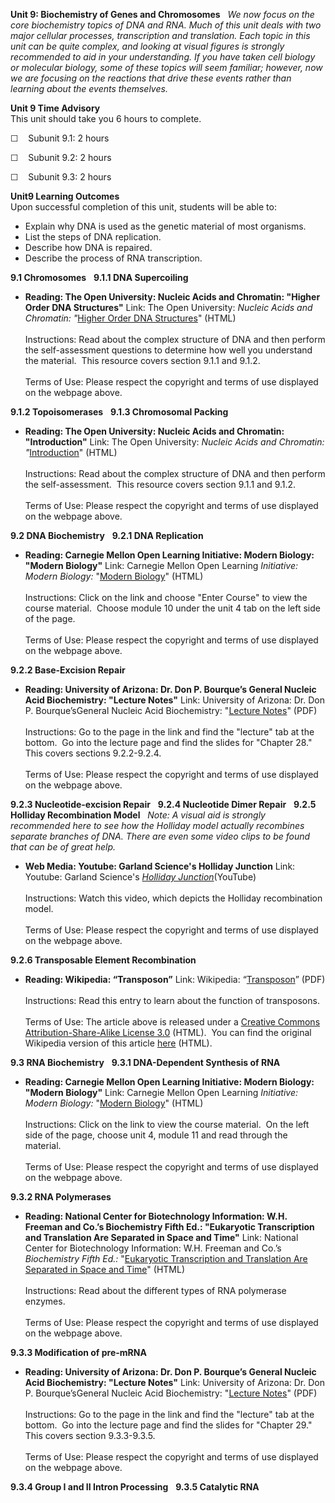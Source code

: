 **Unit 9: Biochemistry of Genes and Chromosomes** <span id="9"></span> 
*We now focus on the core biochemistry topics of DNA and RNA. Much of
this unit deals with two major cellular processes, transcription and
translation. Each topic in this unit can be quite complex, and looking
at visual figures is strongly recommended to aid in your understanding.
If you have taken cell biology or molecular biology, some of these
topics will seem familiar; however, now we are focusing on the reactions
that drive these events rather than learning about the events
themselves.*

**Unit 9 Time Advisory**  
This unit should take you 6 hours to complete.

☐    Subunit 9.1: 2 hours

☐    Subunit 9.2: 2 hours

☐    Subunit 9.3: 2 hours

**Unit9 Learning Outcomes**  
Upon successful completion of this unit, students will be able to:

-   Explain why DNA is used as the genetic material of most organisms.
-   List the steps of DNA replication.
-   Describe how DNA is repaired.
-   Describe the process of RNA transcription.

**9.1 Chromosomes** <span id="9.1"></span> 
**9.1.1 DNA Supercoiling** <span id="9.1.1"></span> 
-   **Reading: The Open University: Nucleic Acids and Chromatin: "Higher
    Order DNA Structures"**
    Link: The Open University: *Nucleic Acids and Chromatin: "*[Higher
    Order DNA
    Structures](http://openlearn.open.ac.uk/mod/oucontent/view.php?id=399315&section=1.3.2)"
    (HTML)  
        
     Instructions: Read about the complex structure of DNA and then
    perform the self-assessment questions to determine how well you
    understand the material.  This resource covers section 9.1.1 and
    9.1.2.  
        
     Terms of Use: Please respect the copyright and terms of use
    displayed on the webpage above.

**9.1.2 Topoisomerases** <span id="9.1.2"></span> 
**9.1.3 Chromosomal Packing** <span id="9.1.3"></span> 
-   **Reading: The Open University: Nucleic Acids and Chromatin:
    "Introduction"**
    Link: The Open University: *Nucleic Acids and Chromatin:
    "*[Introduction](http://openlearn.open.ac.uk/mod/oucontent/view.php?id=399315&section=1.7.1)"
    (HTML)  
        
     Instructions: Read about the complex structure of DNA and then
    perform the self-assessment.  This resource covers section 9.1.1 and
    9.1.2.  
        
     Terms of Use: Please respect the copyright and terms of use
    displayed on the webpage above.

**9.2 DNA Biochemistry** <span id="9.2"></span> 
**9.2.1 DNA Replication** <span id="9.2.1"></span> 
-   **Reading: Carnegie Mellon Open Learning Initiative: Modern Biology:
    "Modern Biology"**
    Link: Carnegie Mellon Open Learning *Initiative:* *Modern Biology:*
    "[Modern
    Biology](https://oli.web.cmu.edu/jcourse/workbook/activity/page?context=161a000880020ca601eda169883b76e4&view=frameset)"
    (HTML)  
        
     Instructions: Click on the link and choose "Enter Course" to view
    the course material.  Choose module 10 under the unit 4 tab on the
    left side of the page.  
        
     Terms of Use: Please respect the copyright and terms of use
    displayed on the webpage above.

**9.2.2 Base-Excision Repair** <span id="9.2.2"></span> 
-   **Reading: University of Arizona: Dr. Don P. Bourque’s General
    Nucleic Acid Biochemistry: "Lecture Notes"**
    Link: University of Arizona: Dr. Don P. Bourque’sGeneral Nucleic
    Acid Biochemistry: "[Lecture
    Notes](http://www.biochem.arizona.edu/classes/bioc461/index.html)"
    (PDF)  
        
     Instructions: Go to the page in the link and find the "lecture" tab
    at the bottom.  Go into the lecture page and find the slides for
    "Chapter 28." This covers sections 9.2.2-9.2.4.  
        
     Terms of Use: Please respect the copyright and terms of use
    displayed on the webpage above.

**9.2.3 Nucleotide-excision Repair** <span id="9.2.3"></span> 
**9.2.4 Nucleotide Dimer Repair** <span id="9.2.4"></span> 
**9.2.5 Holliday Recombination Model** <span id="9.2.5"></span> 
*Note: A visual aid is strongly recommended here to see how the Holliday
model actually recombines separate branches of DNA. There are even some
video clips to be found that can be of great help.*

-   **Web Media: Youtube: Garland Science's Holliday Junction**
    Link: Youtube: Garland Science's *[Holliday
    Junction](http://www.youtube.com/watch?v=SROcb5h1--w)*(YouTube)  
        
     Instructions: Watch this video, which depicts the Holliday
    recombination model.  
        
     Terms of Use: Please respect the copyright and terms of use
    displayed on the webpage above.

**9.2.6 Transposable Element Recombination** <span id="9.2.6"></span> 
-   **Reading: Wikipedia: “Transposon”**
    Link: Wikipedia:
    “[Transposon](https://resources.saylor.org/wwwresources/archived/site/wp-content/uploads/2012/02/BIO401_Wikipedia_Transposable-elements_2.7.2012.pdf)”
    (PDF)  
        
     Instructions: Read this entry to learn about the function of
    transposons.  
        
     Terms of Use: The article above is released under a [Creative
    Commons Attribution-Share-Alike License
    3.0](http://creativecommons.org/licenses/by-sa/3.0/) (HTML).  You
    can find the original Wikipedia version of this article
    [here](http://en.wikipedia.org/wiki/Transposon) (HTML).

**9.3 RNA Biochemistry** <span id="9.3"></span> 
**9.3.1 DNA-Dependent Synthesis of RNA** <span id="9.3.1"></span> 
-   **Reading: Carnegie Mellon Open Learning Initiative: Modern Biology:
    "Modern Biology"**
    Link: Carnegie Mellon Open Learning *Initiative:* *Modern Biology:*
    "[Modern
    Biology](https://oli.web.cmu.edu/jcourse/workbook/activity/page?context=161a000880020ca601eda169883b76e4&view=frameset)"
    (HTML)  
        
     Instructions: Click on the link to view the course material.  On
    the left side of the page, choose unit 4, module 11 and read through
    the material.  
        
     Terms of Use: Please respect the copyright and terms of use
    displayed on the webpage above.

**9.3.2 RNA Polymerases** <span id="9.3.2"></span> 
-   **Reading: National Center for Biotechnology Information: W.H.
    Freeman and Co.’s Biochemistry Fifth Ed.: "Eukaryotic Transcription
    and Translation Are Separated in Space and Time"**
    Link: National Center for Biotechnology Information: W.H. Freeman
    and Co.’s *Biochemistry Fifth Ed.:* "[Eukaryotic Transcription and
    Translation Are Separated in Space and
    Time](http://www.ncbi.nlm.nih.gov/bookshelf/br.fcgi?book=stryer&part=A3979#A3981)"
    (HTML)  
        
     Instructions: Read about the different types of RNA polymerase
    enzymes.  
        
     Terms of Use: Please respect the copyright and terms of use
    displayed on the webpage above.

**9.3.3 Modification of pre-mRNA** <span id="9.3.3"></span> 
-   **Reading: University of Arizona: Dr. Don P. Bourque’s General
    Nucleic Acid Biochemistry: "Lecture Notes"**
    Link: University of Arizona: Dr. Don P. Bourque’sGeneral Nucleic
    Acid Biochemistry: "[Lecture
    Notes](http://www.biochem.arizona.edu/classes/bioc461/index.html)"
    (PDF)  
        
     Instructions: Go to the page in the link and find the "lecture" tab
    at the bottom.  Go into the lecture page and find the slides for
    "Chapter 29."  This covers section 9.3.3-9.3.5.  
        
     Terms of Use: Please respect the copyright and terms of use
    displayed on the webpage above.

**9.3.4 Group I and II Intron Processing** <span id="9.3.4"></span> 
**9.3.5 Catalytic RNA** <span id="9.3.5"></span> 

